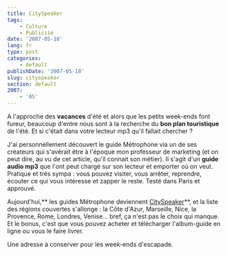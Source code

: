 ```yaml
---
title: CitySpeaker
tags:
    - Culture
    - Publicité
date: '2007-05-18'
lang: fr
type: post
categories:
    - default
publishDate: '2007-05-18'
slug: cityspeaker
section: default
2007:
    - '05'
---
```


A l'approche des **vacances** d'été et alors que les petits week-ends font fureur, beaucoup d'entre nous sont à la recherche du **bon plan touristique** de l'été. Et si c'était dans votre lecteur mp3 qu'il fallait chercher&nbsp;?

J'ai personnellement découvert le guide Métrophone via un de ses créateurs qui s'avérait être à l'époque mon professeur de marketing (et on peut dire, au vu de cet article, qu'il connait son métier). Il s'agit d'un **guide audio mp3** que l'ont peut chargé sur son lecteur et emporter où on veut. Pratique et très sympa&nbsp;: vous pouvez visiter, vous arrêter, reprendre, écouter ce qui vous intéresse et zapper le reste. Testé dans Paris et approuvé.

Aujourd'hui,** les guides Métrophone deviennent [CitySpeaker](http://amis.cityspeaker.fr/)**, et la liste des régions couvertes s'allonge&nbsp;: la Côte d'Azur, Marseille, Nice, la Provence, Rome, Londres, Venise… bref, ça n'est pas le choix qui manque. Et le bonus, c'est que vous pouvez acheter et télécharger l'album-guide en ligne ou vous le faire livrer.

Une adresse à conserver pour les week-ends d'escapade.

[](http://amis.cityspeaker.fr/)